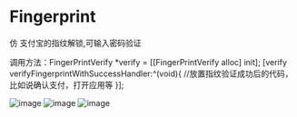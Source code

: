 # Fingerprint

仿 支付宝的指纹解锁,可输入密码验证

调用方法：FingerPrintVerify *verify = [[FingerPrintVerify alloc] init];
         [verify verifyFingerprintWithSuccessHandler:^(void){
	     //放置指纹验证成功后的代码，比如说确认支付，打开应用等
	 }];

![image](https://github.com/shaw2014/Fingerprint/blob/master/images/image1.png)
![image](https://github.com/shaw2014/Fingerprint/blob/master/images/image2.png)
![image](https://github.com/shaw2014/Fingerprint/blob/master/images/image3.png)
